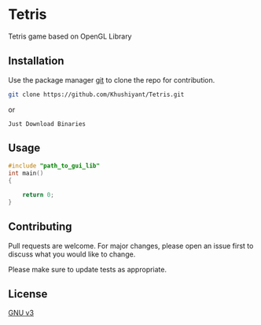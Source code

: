 # Tetris

Tetris game based on OpenGL Library 

## Installation

Use the package manager [git](https://git-scm.com/) to clone the repo for contribution.

```bash
git clone https://github.com/Khushiyant/Tetris.git
```
or
```
Just Download Binaries
```

## Usage

```cpp
#include "path_to_gui_lib"
int main()
{

    return 0;
}
```

## Contributing
Pull requests are welcome. For major changes, please open an issue first to discuss what you would like to change.

Please make sure to update tests as appropriate.

## License
[GNU v3](https://www.gnu.org/licenses/gpl-3.0.en.html)
